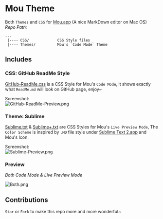 # Mou Theme

Both `Themes` and `CSS` for [Mou.app] \(A nice MarkDown editor on Mac OS\)  
_Repo Path:_

    --- 
     |---- CSS/             CSS Style files  
     |---- Themes/          Mou's `Code Mode` Theme  
     
## Includes

### CSS: GitHub ReadMe Style

[GitHub-ReadMe.css] is a CSS Style for Mou's `Code Mode`, it shows exactly what `ReadMe.md` will look on GitHub page, enjoy~

Screenshot:  
![GitHub-ReadMe-Preview.png](https://github.com/hzlzh/Mou-Theme/raw/master/CSS/GitHub-ReadMe-Preview.png)

### Theme: Sublime

[Sublime.txt] & [Sublime+.txt] are CSS Styles for Mou's `Live Preview Mode`, The `Color Scheme` is inspired by `.MD` file style under [Sublime Text 2.app] and Mou's Icon.

Screenshot:  
![Sublime-Preview.png](https://github.com/hzlzh/Mou-Theme/raw/master/Themes/Sublime-Preview.png)    

### Preview

_Both Code Mode & Live Preview Mode_

![Both.png](https://github.com/hzlzh/Mou-Theme/raw/master/CSS/Both.png)

## Contributions

`Star` or `Fork` to make this repo more and more wonderful~

[Mou.app]: http://mouapp.com/
[Sublime Text 2.app]: http://www.sublimetext.com/
[Sublime.txt]:https://github.com/hzlzh/Mou-Theme/raw/master/Themes/Sublime.txt
[Sublime+.txt]:https://github.com/hzlzh/Mou-Theme/raw/master/Themes/Sublime+.txt
[GitHub-ReadMe.css]: https://github.com/hzlzh/Mou-Theme/raw/master/CSS/GitHub-ReadMe.css



